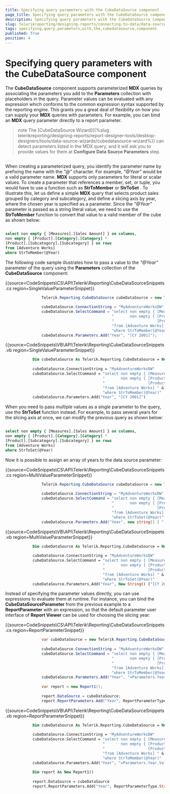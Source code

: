 ```yaml
---
title: Specifying query parameters with the CubeDataSource component
page_title: Specifying query parameters with the CubeDataSource component | for Telerik Reporting Documentation
description: Specifying query parameters with the CubeDataSource component
slug: telerikreporting/designing-reports/connecting-to-data/data-source-components/cubedatasource-component/specifying-query-parameters-with-the-cubedatasource-component
tags: specifying,query,parameters,with,the,cubedatasource,component
published: True
position: 4
---
```


# Specifying query parameters with the CubeDataSource component



The __CubeDataSource__  component supports parameterized __MDX__          queries by associating the parameters you add to the __Parameters__  collection with         placeholders in the query. Parameter values can be evaluated with any expression which conforms to the         common expression syntax supported by the reporting engine. This grants you a great deal of flexibility         on how you can supply your __MDX__  queries with parameters. For example, you can         bind an __MDX__  query parameter directly to a report parameter.       

>note The [CubeDataSource Wizard]({%slug telerikreporting/designing-reports/report-designer-tools/desktop-designers/tools/data-source-wizards/cubedatasource-wizard%}) can detect parameters listed           in the MDX query, and it will ask you to provide values for them at  __Configure Data Source Parameters__  step.         


## 

When creating a parameterized query, you identify the parameter name by prefixing the name with the           *"@"*  character. For example, *"@Year"*  would           be a valid parameter name. __MDX__  supports only parameters for literal or scalar           values. To create a parameter that references a member, set, or tuple, you would have to use a function           such as __StrToMember__  or __StrToSet__ . To illustrate this,           let us define a simple __MDX__  query that selects product sales grouped by category           and subcategory, and define a slicing axis by year, where the chosen year is specified as a parameter.           Since the *"@Year"*  parameter is passed as a string literal value, we need           to use the __StrToMember__  function to convert that value to a valid member of           the cube as shown below:         

	
````sql

select non empty { [Measures].[Sales Amount] } on columns,
non empty { [Product].[Category].[Category] *
[Product].[Subcategory].[Subcategory] } on rows
from [Adventure Works]
where StrToMember(@Year)
````




The following code sample illustrates how to pass a value to the *"@Year"*            parameter of the query using the __Parameters__  collection of the __CubeDataSource__  component:         

{{source=CodeSnippets\CS\API\Telerik\Reporting\CubeDataSourceSnippets.cs region=SingleValueParameterSnippet}}
````c#
	            Telerik.Reporting.CubeDataSource cubeDataSource = new Telerik.Reporting.CubeDataSource();
	
	            cubeDataSource.ConnectionString = "MyAdventureWorksDW";
	            cubeDataSource.SelectCommand = "select non empty { [Measures].[Sales Amount] } on columns, " +
	                                           "       non empty { [Product].[Category].[Category] * " +
	                                           "                   [Product].[Subcategory].[Subcategory] } on rows " +
	                                           "from [Adventure Works] " +
	                                           "where StrToMember(@Year)";
	            cubeDataSource.Parameters.Add("Year", "[CY 2001]");
````
{{source=CodeSnippets\VB\API\Telerik\Reporting\CubeDataSourceSnippets.vb region=SingleValueParameterSnippet}}
````vb
	        Dim cubeDataSource As Telerik.Reporting.CubeDataSource = New Telerik.Reporting.CubeDataSource()
	
	        cubeDataSource.ConnectionString = "MyAdventureWorksDW"
	        cubeDataSource.SelectCommand = "select non empty { [Measures].[Sales Amount] } on columns, " & _
	                                       "       non empty { [Product].[Category].[Category] * " & _
	                                       "                   [Product].[Subcategory].[Subcategory] } on rows " & _
	                                       "from [Adventure Works] " & _
	                                       "where StrToMember(@Year)"
	        cubeDataSource.Parameters.Add("Year", "[CY 2001]")
````



When you need to pass multiple values as a single parameter to the query, use the __StrToSet__  function instead. For example, to pass several years for the slicing axis at once, we can           modify the previous query as shown below:         

	
````sql

select non empty { [Measures].[Sales Amount] } on columns,
non empty { [Product].[Category].[Category] *
[Product].[Subcategory].[Subcategory] } on rows
from [Adventure Works]
where StrToSet(@Year)
````




Now it is possible to assign an array of years to the data source parameter:         

{{source=CodeSnippets\CS\API\Telerik\Reporting\CubeDataSourceSnippets.cs region=MultiValueParameterSnippet}}
````c#
	            Telerik.Reporting.CubeDataSource cubeDataSource = new Telerik.Reporting.CubeDataSource();
	
	            cubeDataSource.ConnectionString = "MyAdventureWorksDW";
	            cubeDataSource.SelectCommand = "select non empty { [Measures].[Sales Amount] } on columns, " +
	                                           "       non empty { [Product].[Category].[Category] * " +
	                                           "                   [Product].[Subcategory].[Subcategory] } on rows " +
	                                           "from [Adventure Works] " +
	                                           "where StrToSet(@Year)";
	            cubeDataSource.Parameters.Add("Year", new string[] { "[CY 2001]", "[CY 2002]" });
````
{{source=CodeSnippets\VB\API\Telerik\Reporting\CubeDataSourceSnippets.vb region=MultiValueParameterSnippet}}
````vb
	        Dim cubeDataSource As Telerik.Reporting.CubeDataSource = New Telerik.Reporting.CubeDataSource()
	
	        cubeDataSource.ConnectionString = "MyAdventureWorksDW"
	        cubeDataSource.SelectCommand = "select non empty { [Measures].[Sales Amount] } on columns, " & _
	                                       "       non empty { [Product].[Category].[Category] * " & _
	                                       "                   [Product].[Subcategory].[Subcategory] } on rows " & _
	                                       "from [Adventure Works] " & _
	                                       "where StrToSet(@Year)"
	        cubeDataSource.Parameters.Add("Year", New String() {"[CY 2001]", "[CY 2002]"})
````



Instead of specifying the parameter values directly, you can use expressions to evaluate them at runtime.           For instance, you can bind the __CubeDataSourceParameter__  from the previous example           to a __ReportParameter__  with an expression, so that the default parameter user           interface of __Report Viewer__  can be used for choosing the slicing year:         

{{source=CodeSnippets\CS\API\Telerik\Reporting\CubeDataSourceSnippets.cs region=ReportParameterSnippet}}
````c#
	            var cubeDataSource = new Telerik.Reporting.CubeDataSource();
	
	            cubeDataSource.ConnectionString = "MyAdventureWorksDW";
	            cubeDataSource.SelectCommand = "select non empty { [Measures].[Sales Amount] } on columns, " +
	                                           "       non empty { [Product].[Category].[Category] * " +
	                                           "                   [Product].[Subcategory].[Subcategory] } on rows " +
	                                           "from [Adventure Works] " +
	                                           "where StrToMember(@Year)";
	            cubeDataSource.Parameters.Add("Year", "=Parameters.Year.Value");
	
	            var report = new Report1();
	
	            report.DataSource = cubeDataSource;
	            report.ReportParameters.Add("Year", ReportParameterType.String, "[CY 2001]");
````
{{source=CodeSnippets\VB\API\Telerik\Reporting\CubeDataSourceSnippets.vb region=ReportParameterSnippet}}
````vb
	        Dim cubeDataSource As Telerik.Reporting.CubeDataSource = New Telerik.Reporting.CubeDataSource()
	
	        cubeDataSource.ConnectionString = "MyAdventureWorksDW"
	        cubeDataSource.SelectCommand = "select non empty { [Measures].[Sales Amount] } on columns, " & _
	                                       "       non empty { [Product].[Category].[Category] * " & _
	                                       "                   [Product].[Subcategory].[Subcategory] } on rows " & _
	                                       "from [Adventure Works] " & _
	                                       "where StrToMember(@Year)"
	        cubeDataSource.Parameters.Add("Year", "=Parameters.Year.Value")
	
	        Dim report As New Report1()
	
	        report.DataSource = cubeDataSource
	        report.ReportParameters.Add("Year", ReportParameterType.String, "[CY 2001]")
````

